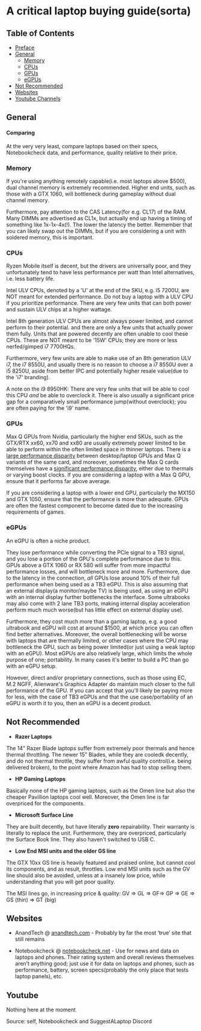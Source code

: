 

# A critical laptop buying guide(sorta)

## Table of Contents

- [Preface](#General)
- [General](#General)
  - [Memory](#Memory)
  - [CPUs](#CPUs)
  - [GPUs](#GPUs)
  - [eGPUs](#eGPUs)
- [Not Recommended](#Not-Recommended)
- [Websites](#websites)
- [Youtube Channels](#Youtube)



## General

#### Comparing

At the very very least, compare laptops based on their specs, Notebookcheck data, and performance, quality relative to their price.



### **Memory**

If you're using anything remotely capable(i.e. most laptops above $500), dual channel memory is extremely recommended. Higher end units, such as those with a GTX 1060, will bottleneck during gameplay without dual channel memory.

Furthermore, pay attention to the CAS Latency(for e.g. CL17) of the RAM. Many DIMMs are advertised as CL1x, but actually end up having a timing of something like 1x-1x-4x(!). The lower the latency the better. Remember that you can likely swap out the DIMMs, but if you are considering a unit with soldered memory, this is important.

### **CPUs**

Ryzen Mobile itself is decent, but the drivers are universally poor, and they unfortunately tend to have less performance per watt than Intel alternatives, i.e. less battery life.

Intel ULV CPUs, denoted by a 'U' at the end of the SKU, e.g. i5 7200U, are NOT meant for extended performance. Do not buy a laptop with a ULV CPU if you prioritize performance. There are very few units that can both power and sustain ULV chips at a higher wattage.

Intel 8th generation ULV CPUs are almost always power limited, and cannot perform to their potential. and there are only a few units that actually power them fully. Units that are powered decently are often unable to cool these CPUs. These are NOT meant to be '15W' CPUs; they are more or less nerfed/gimped i7 7700HQs.

Furthermore, very few units are able to make use of an 8th generation ULV i7, the i7 8550U, and usually there is no reason to choose a i7 8550U over a i5 8250U, aside from better IPC and potentially higher resale value(due to the 'i7' branding).

A note on the i9 8950HK: There are very few units that will be able to cool this CPU *and* be able to overclock it. There is also usually a significant price gap for a comparatively small performance jump(without overclock); you are often paying for the 'i9' name.

### **GPUs**

Max Q GPUs from Nvidia, particularly the higher end SKUs, such as the GTX/RTX xx60, xx70 and xx80 are usually extremely power limited to be able to perform within the often limited space in thinner laptops. There is a [large performance disparity](https://www.notebookcheck.net/We-benchmark-the-mobile-RTX-2060-2070-and-2080-Max-Q-and-compare-them-to-the-desktop-RTX-2080-and-GTX-1080.402036.0.html) between desktop/laptop GPUs and Max Q variants of the same card, and moreover, sometimes the Max Q cards themselves have a [significant performance disparity](https://www.notebookcheck.net/Not-created-equal-Razer-Blade-15-RTX-2070-Max-Q-is-10-to-15-percent-faster-than-the-Gigabyte-Aero-15-X9.406211.0.html), either due to thermals or varying boost clocks. If you are considering a laptop with a Max Q GPU, ensure that it performs far above average.

If you are considering a laptop with a lower end GPU, particularly the MX150 and GTX 1050, ensure that the performance is more than adequate. GPUs are often the fastest component to become dated due to the increasing requirements of games.

### **eGPUs**

An eGPU is often a niche product.

They lose performance while converting the PCIe signal to a TB3 signal, and you lose a portion of the GPU's complete performance due to this. GPUs above a GTX 1060 or RX 580 will suffer from more impactful performance losses, and will bottleneck more and more. Furthermore, due to the latency in the connection, *all* GPUs lose around 10% of their full performance when being used as a TB3 eGPU. This is also assuming that an external display(a monitor/maybe TV) is being used, as using an eGPU with an internal display further bottlenecks the interface. Some ultrabooks may also come with 2 lane TB3 ports, making internal display acceleration perform much much worse(but has little effect on external display use).

Furthermore, they cost much more than a gaming laptop, e.g. a good ultrabook and eGPU will cost at around $1500, at which price you can often find better alternatives. Moreover, the overall bottlenecking will be worse with laptops that are thermally limited, or other cases where the CPU may bottleneck the GPU, such as being power limited(or just using a weak laptop with an eGPU). Most eGPUs are also relatively large, which limits the whole purpose of one; portability. In many cases it's better to build a PC than go with an eGPU setup.

However, direct and/or proprietary connections, such as those using EC, M.2 NGFF, Alienware's Graphics Adapter do maintain much closer to the full performance of the GPU. If you can accept that you'll likely be paying more for less, with the case of TB3 eGPUs and that the use case/portability of an eGPU is worth it to you, then an eGPU is a decent product.

## Not Recommended

* **Razer Laptops**

The 14" Razer Blade laptops suffer from extremely poor thermals and hence thermal throttling. The newer 15" Blades, while they are cooledk decently, and do not thermal throttle, they suffer from awful quality control(i.e. being delivered broken), to the point where Amazon has had to stop selling them.

* **HP Gaming Laptops**

Basically none of the HP gaming laptops, such as the Omen line but also the cheaper Pavillion laptops cool well. Moreover, the Omen line is far overpriced for the components.

* **Microsoft Surface Line**

They are built decently, but have literally **zero** repairability. Their warranty is literally to replace the unit. Furthermore, they are overpriced, particularly the Surface Book line. They also haven't switched to USB C.

* **Low End MSI units and the older GS line**

The GTX 10xx GS line is heavily featured and praised online, but cannot cool its components, and as result, throttles. Low end MSI units such as the GV line should also be avoided, unless at a insanely low price, while understanding that you will get poor quality.

The MSI lines go, in increasing price & quality: GV => GL => GF=> GP => GE => GS (thin) => GT (big)







## Websites

* AnandTech @ [anandtech.com](anandtech.com) - Probably by far the most ‘true’ site that still remains

* Notebookcheck @ [notebookcheck.net](notebookcheck.net) - Use for news and data on laptops and phones. Their rating system and overall reviews themselves aren’t anything good; just use it for data on laptops and phones, such as performance, battery, screen specs(probably the only place that tests laptop panels), etc.




## Youtube

Nothing here at the moment


Source: self, Notebookcheck and SuggestALaptop Discord
